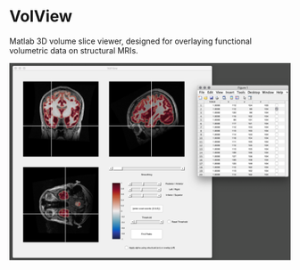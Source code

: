 # VolView

Matlab 3D volume slice viewer, designed for overlaying functional volumetric data on structural MRIs.

![Shot](Shot.png)
